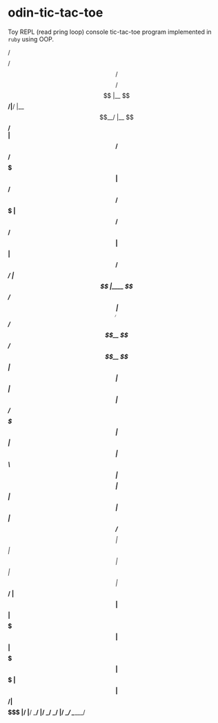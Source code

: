 # odin-tic-tac-toe
Toy REPL (read pring loop) console tic-tac-toe program implemented in `ruby` using OOP.


 /$$$$$$$$ /$$             /$$$$$$$$                     /$$$$$$$$                 
|__  $$__/|__/            |__  $$__/                    |__  $$__/                 
   | $$    /$$  /$$$$$$$     | $$  /$$$$$$   /$$$$$$$      | $$  /$$$$$$   /$$$$$$ 
   | $$   | $$ /$$_____/     | $$ |____  $$ /$$_____/      | $$ /$$__  $$ /$$__  $$
   | $$   | $$| $$           | $$  /$$$$$$$| $$            | $$| $$  \ $$| $$$$$$$$
   | $$   | $$| $$           | $$ /$$__  $$| $$            | $$| $$  | $$| $$_____/
   | $$   | $$|  $$$$$$$     | $$|  $$$$$$$|  $$$$$$$      | $$|  $$$$$$/|  $$$$$$$
   |__/   |__/ \_______/     |__/ \_______/ \_______/      |__/ \______/  \_______/
